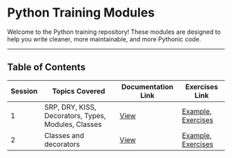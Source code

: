 # Python Training Modules

Welcome to the Python training repository! These modules are designed to help you write cleaner, more maintainable, and more Pythonic code.

---

## Table of Contents

| Session | Topics Covered | Documentation Link | Exercises Link
|---|---|---|---|
| 1 | SRP, DRY, KISS, Decorators, Types, Modules, Classes | [View](./documentation/session_1.md) | [Example](./sessions/session_1/example.py), [Exercises](./sessions/session_1/exercises.py)
| 2 | Classes and decorators | [View](./documentation/session_2.md) | [Example](./sessions/session_2/example.py), [Exercises](./sessions/session_2/exercises.py) |
